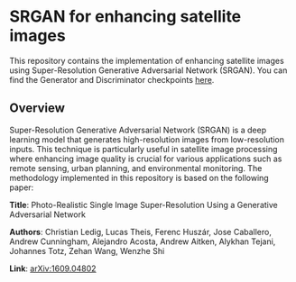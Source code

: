# SRGAN for enhancing satellite images
This repository contains the implementation of enhancing satellite images using Super-Resolution Generative Adversarial Network (SRGAN). You can find the Generator and Discriminator checkpoints [here](https://drive.google.com/drive/folders/1V-AJc_fwbbr1kEYPO0pHax1Yw08EBXlP?usp=sharing).
## Overview
Super-Resolution Generative Adversarial Network (SRGAN) is a deep learning model that generates high-resolution images from low-resolution inputs. This technique is particularly useful in satellite image processing where enhancing image quality is crucial for various applications such as remote sensing, urban planning, and environmental monitoring.
The methodology implemented in this repository is based on the following paper:

**Title**: Photo-Realistic Single Image Super-Resolution Using a Generative Adversarial Network

**Authors**: Christian Ledig, Lucas Theis, Ferenc Huszár, Jose Caballero, Andrew Cunningham, Alejandro Acosta, Andrew Aitken, Alykhan Tejani, Johannes Totz, Zehan Wang, Wenzhe Shi

**Link**: [arXiv:1609.04802](https://arxiv.org/abs/1609.04802)
